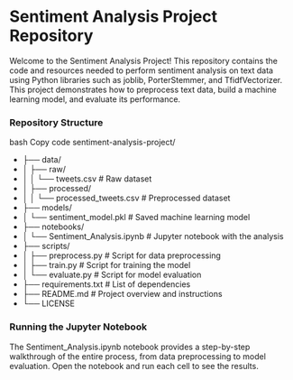 # Sentiment Analysis Project Repository
Welcome to the Sentiment Analysis Project! This repository contains the code and resources needed to perform sentiment analysis on text data using Python libraries such as joblib, PorterStemmer, and TfidfVectorizer. This project demonstrates how to preprocess text data, build a machine learning model, and evaluate its performance.

### Repository Structure
bash
Copy code
sentiment-analysis-project/
- ├── data/
- │   ├── raw/
- │   │   └── tweets.csv             # Raw dataset
- │   ├── processed/
- │   │   └── processed_tweets.csv   # Preprocessed dataset
- ├── models/
- │   └── sentiment_model.pkl        # Saved machine learning model
- ├── notebooks/
- │   └── Sentiment_Analysis.ipynb   # Jupyter notebook with the analysis
- ├── scripts/
- │   ├── preprocess.py              # Script for data preprocessing
- │   ├── train.py                   # Script for training the model
- │   └── evaluate.py                # Script for model evaluation
- ├── requirements.txt               # List of dependencies
- ├── README.md                      # Project overview and instructions
- └── LICENSE          


### Running the Jupyter Notebook
The Sentiment_Analysis.ipynb notebook provides a step-by-step walkthrough of the entire process, from data preprocessing to model evaluation. Open the notebook and run each cell to see the results.
